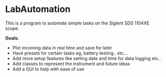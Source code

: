 # LabAutomation
This is a program to automate simple tasks on the Siglent SDS 1104XE scope.

 **Goals:**

- Plot incoming data in real time and save for later  
- Have presets for certain tasks eg, battery testing.. etc...  
- Add more setup features like setting date and time for data logging etc..  
- Add classes to represent the instrument and future ideas  
- Add a GUI to help with ease of use  
